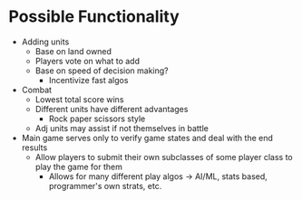 # Possible Functionality

- Adding units
  - Base on land owned
  - Players vote on what to add
  - Base on speed of decision making?
    - Incentivize fast algos
- Combat
  - Lowest total score wins
  - Different units have different advantages
    - Rock paper scissors style
  - Adj units may assist if not themselves in battle
- Main game serves only to verify game states and deal with the end results
  - Allow players to submit their own subclasses of some player class to play the game for them
    - Allows for many different play algos -> AI/ML, stats based, programmer's own strats, etc.

